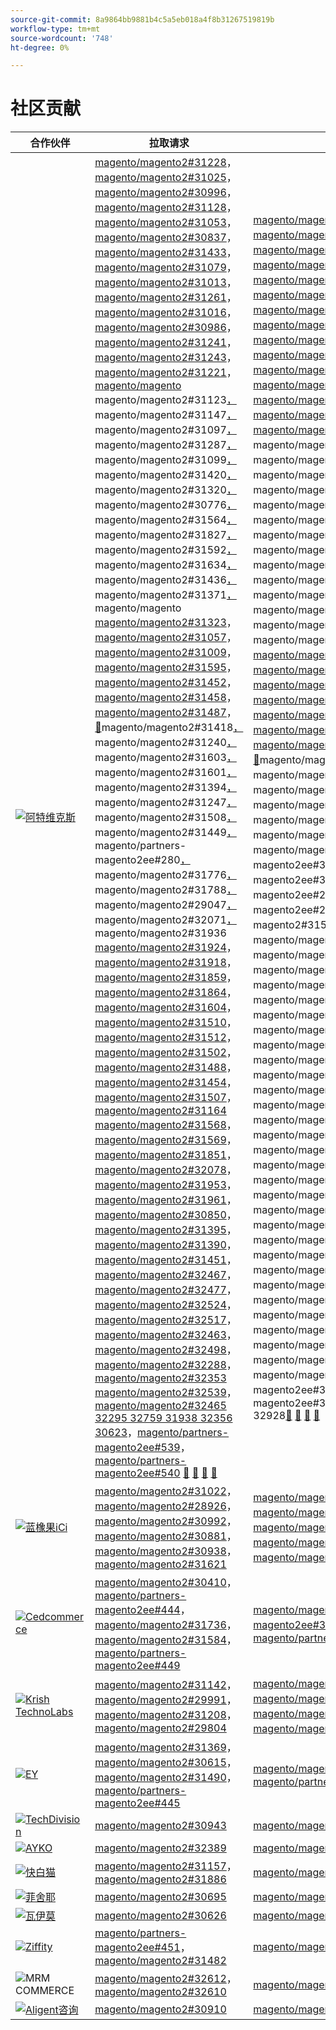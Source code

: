 ```yaml
---
source-git-commit: 8a9864bb9881b4c5a5eb018a4f8b31267519819b
workflow-type: tm+mt
source-wordcount: '748'
ht-degree: 0%

---
```

# 社区贡献

| 合作伙伴 | 拉取请求 | 相关的GitHub问题 |
| ------- | ------- | ------- |
| <a target="_blank" href="https://partners.magento.com/portal/directory/?query=Atwix"><img alt="阿特维克斯" src="https://avatars.githubusercontent.com/t/2617739?s=400&v=4"></a> | [magento/magento2#31228](https://github.com/magento/magento2/pull/31228)，[magento/magento2#31025](https://github.com/magento/magento2/pull/31025)，[magento/magento2#30996](https://github.com/magento/magento2/pull/30996)，[magento/magento2#31128](https://github.com/magento/magento2/pull/31128)，[magento/magento2#31053](https://github.com/magento/magento2/pull/31053)，[magento/magento2#30837](https://github.com/magento/magento2/pull/30837)，[magento/magento2#31433](https://github.com/magento/magento2/pull/31433)，[magento/magento2#31079](https://github.com/magento/magento2/pull/31079)， [magento/magento2#31013](https://github.com/magento/magento2/pull/31013)，[magento/magento2#31261](https://github.com/magento/magento2/pull/31261)，[magento/magento2#31016](https://github.com/magento/magento2/pull/31016)，[magento/magento2#30986](https://github.com/magento/magento2/pull/30986)，[magento/magento2#31241](https://github.com/magento/magento2/pull/31241)，[magento/magento2#31243](https://github.com/magento/magento2/pull/31243)，[magento/magento2#31221](https://github.com/magento/magento2/pull/31221)，[magento/magento &#x200B;](https://github.com/magento/magento2/pull/31123)magento/magento2#31123[，](https://github.com/magento/magento2/pull/31147)magento/magento2#31147[，](https://github.com/magento/magento2/pull/31097)magento/magento2#31097[，](https://github.com/magento/magento2/pull/31287)magento/magento2#31287[，](https://github.com/magento/magento2/pull/31099)magento/magento2#31099[，](https://github.com/magento/magento2/pull/31420)magento/magento2#31420[，](https://github.com/magento/magento2/pull/31320)magento/magento2#31320[， &#x200B;](https://github.com/magento/magento2/pull/30776)magento/magento2#30776[，](https://github.com/magento/magento2/pull/31564)magento/magento2#31564[，](https://github.com/magento/magento2/pull/31827)magento/magento2#31827[，](https://github.com/magento/magento2/pull/31592)magento/magento2#31592[，](https://github.com/magento/magento2/pull/31634)magento/magento2#31634[，](https://github.com/magento/magento2/pull/31436)magento/magento2#31436[，](https://github.com/magento/magento2/pull/31371)magento/magento2#31371[，](https://github.com/magento/magento2/pull/31323)magento/magento [magento/magento2#31323](https://github.com/magento/magento2/pull/31057)，[magento/magento2#31057](https://github.com/magento/magento2/pull/31009)，[magento/magento2#31009](https://github.com/magento/magento2/pull/31595)，[magento/magento2#31595](https://github.com/magento/magento2/pull/31452)，[magento/magento2#31452](https://github.com/magento/magento2/pull/31458)，[magento/magento2#31458](https://github.com/magento/magento2/pull/31487)，[magento/magento2#31487](https://github.com/magento/magento2/pull/31418)，[&#128279;](https://github.com/magento/magento2/pull/31240)magento/magento2#31418[，](https://github.com/magento/magento2/pull/31603)magento/magento2#31240[，](https://github.com/magento/magento2/pull/31601)magento/magento2#31603[，](https://github.com/magento/magento2/pull/31394)magento/magento2#31601[，](https://github.com/magento/magento2/pull/31247)magento/magento2#31394[，](https://github.com/magento/magento2/pull/31508)magento/magento2#31247[，](https://github.com/magento/magento2/pull/31449)magento/magento2#31508[， &#x200B;](https://github.com/magento/magento2/pull/31776)magento/magento2#31449[，](https://github.com/magento/magento2/pull/31788)magento/partners-magento2ee#280[，](https://github.com/magento/magento2/pull/29047)magento/magento2#31776[，](https://github.com/magento/partners-magento2ee/pull/280)magento/magento2#31788[，](https://github.com/magento/magento2/pull/32071)magento/magento2#29047[，](https://github.com/magento/magento2/pull/31936)magento/magento2#32071[，](https://github.com/magento/magento2/pull/31924)magento/magento2#31936 [magento/magento2#31924](https://github.com/magento/magento2/pull/31918)，[magento/magento2#31918](https://github.com/magento/magento2/pull/31859)，[magento/magento2#31859](https://github.com/magento/magento2/pull/31864)，[magento/magento2#31864](https://github.com/magento/magento2/pull/31604)，[magento/magento2#31604](https://github.com/magento/magento2/pull/31510)，[magento/magento2#31510](https://github.com/magento/magento2/pull/31512)， [magento/magento2#31512](https://github.com/magento/magento2/pull/31502)，[magento/magento2#31502](https://github.com/magento/magento2/pull/31488)，[magento/magento2#31488](https://github.com/magento/magento2/pull/31454)，[magento/magento2#31454](https://github.com/magento/magento2/pull/31507)，[magento/magento2#31507](https://github.com/magento/magento2/pull/31164)，[magento/magento2#31164](https://github.com/magento/magento2/pull/31568) [magento/magento2#31568](https://github.com/magento/magento2/pull/31569)，[magento/magento2#31569](https://github.com/magento/magento2/pull/31851)，[magento/magento2#31851](https://github.com/magento/magento2/pull/32078)，[magento/magento2#32078](https://github.com/magento/magento2/pull/31953)，[magento/magento2#31953](https://github.com/magento/magento2/pull/31961)，[magento/magento2#31961](https://github.com/magento/magento2/pull/30850)， [magento/magento2#30850](https://github.com/magento/magento2/pull/31395)，[magento/magento2#31395](https://github.com/magento/magento2/pull/31390)，[magento/magento2#31390](https://github.com/magento/magento2/pull/31451)，[magento/magento2#31451](https://github.com/magento/magento2/pull/32467)，[magento/magento2#32467](https://github.com/magento/magento2/pull/32477)，[magento/magento2#32477](https://github.com/magento/magento2/pull/32524)， [magento/magento2#32524](https://github.com/magento/magento2/pull/32517)，[magento/magento2#32517](https://github.com/magento/magento2/pull/32463)，[magento/magento2#32463](https://github.com/magento/magento2/pull/32498)，[magento/magento2#32498](https://github.com/magento/magento2/pull/32288)，[magento/magento2#32288](https://github.com/magento/magento2/pull/32353)，[magento/magento2#32353](https://github.com/magento/magento2/pull/32539) [magento/magento2#32539](https://github.com/magento/magento2/pull/32465)，[magento/magento2#32465 32295 32759 31938 32356 30623](https://github.com/magento/magento2/pull/32295)，[magento/partners-magento2ee#539](https://github.com/magento/magento2/pull/32759)，[magento/partners-magento2ee#540](https://github.com/magento/magento2/pull/31938) [&#128279;](https://github.com/magento/magento2/pull/32356) [&#128279;](https://github.com/magento/magento2/pull/30623) [&#128279;](https://github.com/magento/partners-magento2ee/pull/539) [&#128279;](https://github.com/magento/partners-magento2ee/pull/540) | [magento/magento2#31233](https://github.com/magento/magento2/issues/31233)，[magento/magento2#31031](https://github.com/magento/magento2/issues/31031)，[magento/magento2#31056](https://github.com/magento/magento2/issues/31056)，[magento/magento2#31130](https://github.com/magento/magento2/issues/31130)，[magento/magento2#31074](https://github.com/magento/magento2/issues/31074)，[magento/magento2#30858](https://github.com/magento/magento2/issues/30858)，[magento/magento2#31438](https://github.com/magento/magento2/issues/31438)，[magento/magento2#31160](https://github.com/magento/magento2/issues/31160)， [magento/magento2#31034](https://github.com/magento/magento2/issues/31034)，[magento/magento2#31168](https://github.com/magento/magento2/issues/31168)，[magento/magento2#31033](https://github.com/magento/magento2/issues/31033)，[magento/magento2#31039](https://github.com/magento/magento2/issues/31039)，[magento/magento2#31250](https://github.com/magento/magento2/issues/31250)，[magento/magento2#31249](https://github.com/magento/magento2/issues/31249)，[magento/magento2#31234](https://github.com/magento/magento2/issues/31234)，[magento/magento &#x200B;](https://github.com/magento/magento2/issues/31129)magento/magento2#31129[，](https://github.com/magento/magento2/issues/31153)magento/magento2#31153[，](https://github.com/magento/magento2/issues/31132)magento/magento2#31132[，](https://github.com/magento/magento2/issues/31290)magento/magento2#31290[，](https://github.com/magento/magento2/issues/31131)magento/magento2#31131[，](https://github.com/magento/magento2/issues/31440)magento/magento2#31440[，](https://github.com/magento/magento2/issues/31327)magento/magento2#31327[， &#x200B;](https://github.com/magento/magento2/issues/30784)magento/magento2#30784[，](https://github.com/magento/magento2/issues/31575)magento/magento2#31575[，](https://github.com/magento/magento2/issues/31844)magento/magento2#31844[，](https://github.com/magento/magento2/issues/31628)magento/magento2#31628[，](https://github.com/magento/magento2/issues/31647)magento/magento2#31647[，](https://github.com/magento/magento2/issues/31437)magento/magento2#31437[，](https://github.com/magento/magento2/issues/31442)magento/magento2#31442[，](https://github.com/magento/magento2/issues/31325)magento/magento [magento/magento2#31325](https://github.com/magento/magento2/issues/31073)，[magento/magento2#31073](https://github.com/magento/magento2/issues/31036)，[magento/magento2#31036](https://github.com/magento/magento2/issues/31627)，[magento/magento2#31627](https://github.com/magento/magento2/issues/31632)，[magento/magento2#31632](https://github.com/magento/magento2/issues/31522)，[magento/magento2#31522](https://github.com/magento/magento2/issues/31521)，[magento/magento2#31521](https://github.com/magento/magento2/issues/31441)，[&#128279;](https://github.com/magento/magento2/issues/31251)magento/magento2#31441[，](https://github.com/magento/magento2/issues/31624)magento/magento2#31251[，](https://github.com/magento/magento2/issues/31626)magento/magento2#31624[，](https://github.com/magento/magento2/issues/31403)magento/magento2#31626[，](https://github.com/magento/magento2/issues/31248)magento/magento2#31403[，](https://github.com/magento/magento2/issues/31516)magento/magento2#31248[，](https://github.com/magento/magento2/issues/31524)magento/magento2#31516[， &#x200B;](https://github.com/magento/magento2/issues/31801)magento/partners-magento2ee#31524[，](https://github.com/magento/magento2/issues/28522)magento/partners-magento2ee#31801[，](https://github.com/magento/partners-magento2ee/issues/28586)magento/partners-magento2ee#28522[，](https://github.com/magento/partners-magento2ee/issues/31435)magento/partners-magento2ee#28586[，](https://github.com/magento/partners-magento2ee/issues/31560)magento/magento2#31435[，](https://github.com/magento/partners-magento2ee/issues/31561)magento2#31560[&#128279;](https://github.com/magento/magento2/issues/32072)magento/magento2#31561[，](https://github.com/magento/magento2/issues/31937)magento/magento2#32072[，](https://github.com/magento/magento2/issues/31902)magento/magento2#31937[，](https://github.com/magento/magento2/issues/31860)magento/magento2#31902[，](https://github.com/magento/magento2/issues/31865)magento/magento2#31860[，](https://github.com/magento/magento2/issues/31623)magento/magento2#31865[， &#x200B;](https://github.com/magento/magento2/issues/31515)magento/magento2#31623[，](https://github.com/magento/magento2/issues/31514)magento/magento2#31515[，](https://github.com/magento/magento2/issues/31519)magento/magento2#31514[，](https://github.com/magento/magento2/issues/31520)magento/magento2#31519[，](https://github.com/magento/magento2/issues/31517)magento/magento2#31520[，](https://github.com/magento/magento2/issues/31075)magento/magento2#31517[， &#x200B;](https://github.com/magento/magento2/issues/31574)magento/magento2#31075[，](https://github.com/magento/magento2/issues/31573)magento/magento2#31574[，](https://github.com/magento/magento2/issues/31852)magento/magento2#31573[，](https://github.com/magento/magento2/issues/32079)magento/magento2#31852[，](https://github.com/magento/magento2/issues/31954)magento/magento2#32079[，](https://github.com/magento/magento2/issues/31962)magento/magento2#31954[&#128279;](https://github.com/magento/magento2/issues/30855)magento/magento2#31962[，](https://github.com/magento/magento2/issues/30645)magento/magento2#30855[，](https://github.com/magento/magento2/issues/31523)magento/magento2#30645[，](https://github.com/magento/magento2/issues/32505)magento/magento2#31523[，](https://github.com/magento/magento2/issues/32504)magento/magento2#32505[，](https://github.com/magento/magento2/issues/32583)magento/magento2#32504[， &#x200B;](https://github.com/magento/magento2/issues/32518)magento/magento2#32583[，](https://github.com/magento/magento2/issues/32507)magento/magento2#32518[，](https://github.com/magento/magento2/issues/32569)magento/magento2#32507[，](https://github.com/magento/magento2/issues/32502)magento/magento2#32569[，](https://github.com/magento/magento2/issues/32379)magento/magento2#32502[，](https://github.com/magento/magento2/issues/32279)magento/magento2#4451[， &#x200B;](https://github.com/magento/magento2/issues/32568)magento/magento2#32379[，](https://github.com/magento/magento2/issues/32506)magento/magento2#32279[，](https://github.com/magento/magento2/issues/32377)magento/magento2#32568[，](https://github.com/magento/magento2/issues/4451)magento/partners-magento2ee#32506[，](https://github.com/magento/magento2/issues/32577)magento/partners-magento2ee#32377 32577 29631 30210 32574 32928[&#128279;](https://github.com/magento/magento2/issues/29631) [&#128279;](https://github.com/magento/magento2/issues/30210) [&#128279;](https://github.com/magento/partners-magento2ee/issues/32574) [&#128279;](https://github.com/magento/partners-magento2ee/issues/32928) |
| <a target="_blank" href="https://solutionpartners.adobe.com/s/directory/detail/blue+acorn+ici"><img alt="蓝橡果iCi" src="https://avatars.githubusercontent.com/t/2916141?s=400&v=4"></a> | [magento/magento2#31022](https://github.com/magento/magento2/pull/31022)，[magento/magento2#28926](https://github.com/magento/magento2/pull/28926)，[magento/magento2#30992](https://github.com/magento/magento2/pull/30992)，[magento/magento2#30881](https://github.com/magento/magento2/pull/30881)，[magento/magento2#30938](https://github.com/magento/magento2/pull/30938)，[magento/magento2#31621](https://github.com/magento/magento2/pull/31621) | [magento/magento2#30265](https://github.com/magento/magento2/issues/30265)，[magento/magento2#29528](https://github.com/magento/magento2/issues/29528)，[magento/magento2#30286](https://github.com/magento/magento2/issues/30286)，[magento/magento2#30880](https://github.com/magento/magento2/issues/30880)，[magento/magento2#29690](https://github.com/magento/magento2/issues/29690)，[magento/magento2#27678](https://github.com/magento/magento2/issues/27678) |
| <a target="_blank" href="https://partners.magento.com/portal/directory/?query=Cedcommerce"><img alt="Cedcommerce" src="https://avatars.githubusercontent.com/t/3028824?s=400&v=4"></a> | [magento/magento2#30410](https://github.com/magento/magento2/pull/30410)，[magento/partners-magento2ee#444](https://github.com/magento/partners-magento2ee/pull/444)，[magento/magento2#31736](https://github.com/magento/magento2/pull/31736)，[magento/magento2#31584](https://github.com/magento/magento2/pull/31584)，[magento/partners-magento2ee#449](https://github.com/magento/partners-magento2ee/pull/449) | [magento/magento2#30424](https://github.com/magento/magento2/issues/30424)，[magento/partners-magento2ee#31111](https://github.com/magento/partners-magento2ee/issues/31111)，[magento/magento2#31660](https://github.com/magento/magento2/issues/31660)，[magento/partners-magento2ee#31331](https://github.com/magento/partners-magento2ee/issues/31331) |
| <a target="_blank" href="https://solutionpartners.adobe.com/s/directory/detail/krish+technolabs"><img alt="Krish TechnoLabs" src="https://avatars.githubusercontent.com/t/2849637?s=400&v=4"></a> | [magento/magento2#31142](https://github.com/magento/magento2/pull/31142)，[magento/magento2#29991](https://github.com/magento/magento2/pull/29991)，[magento/magento2#31208](https://github.com/magento/magento2/pull/31208)，[magento/magento2#29804](https://github.com/magento/magento2/pull/29804) | [magento/magento2#30911](https://github.com/magento/magento2/issues/30911)，[magento/magento2#29936](https://github.com/magento/magento2/issues/29936)，[magento/magento2#31188](https://github.com/magento/magento2/issues/31188)，[magento/magento2#29365](https://github.com/magento/magento2/issues/29365)，[magento/magento2#29805](https://github.com/magento/magento2/issues/29805) |
| <a target="_blank" href="https://partners.magento.com/portal/directory/?query=EY"><img alt="EY" src="https://avatars.githubusercontent.com/t/3415735?s=400&v=4"></a> | [magento/magento2#31369](https://github.com/magento/magento2/pull/31369)，[magento/magento2#30615](https://github.com/magento/magento2/pull/30615)，[magento/magento2#31490](https://github.com/magento/magento2/pull/31490)，[magento/partners-magento2ee#445](https://github.com/magento/partners-magento2ee/pull/445) | [magento/magento2#4451](https://github.com/magento/magento2/issues/4451)，[magento/magento2#29302](https://github.com/magento/magento2/issues/29302)，[magento/partners-magento2ee#31196](https://github.com/magento/partners-magento2ee/issues/31196) |
| <a target="_blank" href="https://partners.magento.com/portal/directory/?query=TechDivision"><img alt="TechDivision" src="https://avatars.githubusercontent.com/t/2617775?s=400&v=4"></a> | [magento/magento2#30943](https://github.com/magento/magento2/pull/30943) | [magento/magento2#30936](https://github.com/magento/magento2/issues/30936) |
| <a target="_blank" href="https://partners.magento.com/portal/directory/?query=AYKO"><img alt="AYKO" src="https://avatars.githubusercontent.com/t/2841512?s=400&v=4"></a> | [magento/magento2#32389](https://github.com/magento/magento2/pull/32389) | [magento/magento2#32088](https://github.com/magento/magento2/issues/32088) |
| <a target="_blank" href="https://solutionpartners.adobe.com/s/directory/detail/fast+white+cat"><img alt="快白猫" src="https://avatars.githubusercontent.com/t/3579504?s=400&v=4"></a> | [magento/magento2#31157](https://github.com/magento/magento2/pull/31157)，[magento/magento2#31886](https://github.com/magento/magento2/pull/31886) | [magento/magento2#30724](https://github.com/magento/magento2/issues/30724)，[magento/magento2#30471](https://github.com/magento/magento2/issues/30471) |
| <a target="_blank" href="https://partners.magento.com/portal/directory/?query=Fisheye"><img alt="菲舍耶" src="https://avatars.githubusercontent.com/t/3171724?s=400&v=4"></a> | [magento/magento2#30695](https://github.com/magento/magento2/pull/30695) | [magento/magento2#30788](https://github.com/magento/magento2/issues/30788) |
| <a target="_blank" href="https://partners.magento.com/portal/directory/?query=Vaimo"><img alt="瓦伊莫" src="https://avatars.githubusercontent.com/t/2617778?s=400&v=4"></a> | [magento/magento2#30626](https://github.com/magento/magento2/pull/30626) | [magento/magento2#30622](https://github.com/magento/magento2/issues/30622) |
| <a target="_blank" href="https://partners.magento.com/portal/directory/?query=Ziffity"><img alt="Ziffity" src="https://avatars.githubusercontent.com/t/3432500?s=400&v=4"></a> | [magento/partners-magento2ee#451](https://github.com/magento/partners-magento2ee/pull/451)，[magento/magento2#31482](https://github.com/magento/magento2/pull/31482) | [magento/magento2#31557](https://github.com/magento/magento2/issues/31557) |
| <img alt="MRM COMMERCE" src="https://avatars.githubusercontent.com/t/3714179?s=400&v=4"></a> | [magento/magento2#32612](https://github.com/magento/magento2/pull/32612)，[magento/magento2#32610](https://github.com/magento/magento2/pull/32610) | [magento/magento2#32578](https://github.com/magento/magento2/issues/32578)，[magento/magento2#32658](https://github.com/magento/magento2/issues/32658) |
| <a target="_blank" href="https://solutionpartners.adobe.com/s/directory/detail/aligent+consulting"><img alt="Aligent咨询" src="https://avatars.githubusercontent.com/t/2686050?s=400&v=4"></a> | [magento/magento2#30910](https://github.com/magento/magento2/pull/30910) | [magento/magento2#30909](https://github.com/magento/magento2/issues/30909) |
